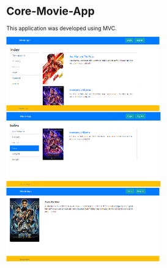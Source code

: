 # Core-Movie-App
This application was developed using MVC.

<img src="https://github.com/ezgigokdemir/Core-Movie-App/blob/master/ProjectImage/home2.png"/>
<img src="https://github.com/ezgigokdemir/Core-Movie-App/blob/master/ProjectImage/home.png"/>
<img src="https://github.com/ezgigokdemir/Core-Movie-App/blob/master/ProjectImage/details.png"/>
